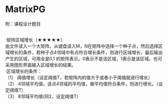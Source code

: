 # MatrixPG
附：课程设计题目</br></br>

·矩阵区域增长（★★★★★）</br>
    由文件读入一个大矩阵，从键盘读入M，N在矩阵中选择一个种子点，然后选择区域增长的条件，若种子点4邻域中有点符合增长条件，则进行区域增长，最后输出产生的区域，可用全是0,1 的矩阵表示。0表示不是该区域，1表示是该区域。也可采用图形界面输入区域增长的结果。</br>
·区域增长的条件：</br>
（1）	阈值增长（设定阈值T，若矩阵内的值大于或者小于阈值就进行增长）</br>
（2）	4邻域平均值，该点4邻域的平均值，做平均值符合条件，则进行增长。（设定阈值T）</br>
（3）	8邻域平均值(同2，设定阈值T)</br>